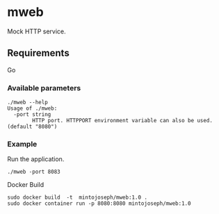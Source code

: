 # mweb

Mock HTTP service.

## Requirements

Go

### Available parameters

``` cmdline
./mweb --help
Usage of ./mweb:
  -port string
        HTTP port. HTTPPORT environment variable can also be used. (default "8080")
```

### Example

Run the application.

 ``` cmdline
 ./mweb -port 8083
```

Docker Build

``` cmdline
sudo docker build  -t  mintojoseph/mweb:1.0 .
sudo docker container run -p 8080:8080 mintojoseph/mweb:1.0
```
